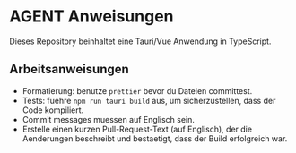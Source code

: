 # AGENT Anweisungen

Dieses Repository beinhaltet eine Tauri/Vue Anwendung in TypeScript.

## Arbeitsanweisungen

- Formatierung: benutze `prettier` bevor du Dateien committest.
- Tests: fuehre `npm run tauri build` aus, um sicherzustellen, dass der Code kompiliert.
- Commit messages muessen auf Englisch sein.
- Erstelle einen kurzen Pull-Request-Text (auf Englisch), der die Aenderungen beschreibt und bestaetigt, dass der Build erfolgreich war.

